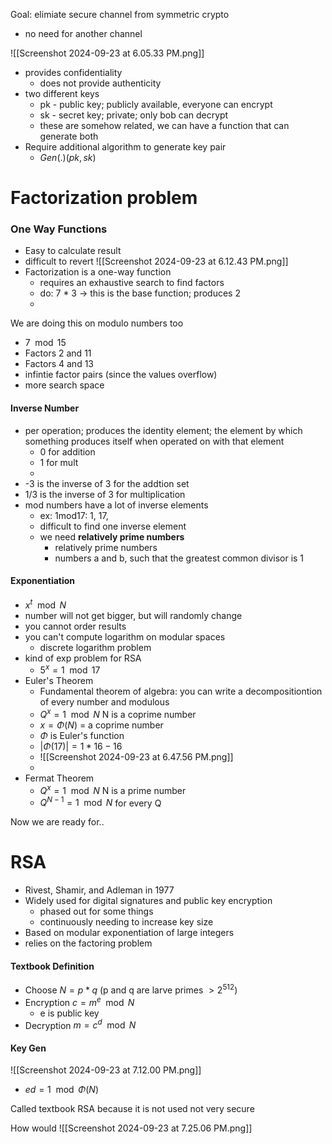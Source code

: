  Goal: elimiate secure channel from symmetric crypto
- no need for another channel

![[Screenshot 2024-09-23 at 6.05.33 PM.png]]
- provides confidentiality
	- does not provide authenticity
- two different keys
	- pk - public key; publicly available, everyone can encrypt
	- sk - secret key; private; only bob can decrypt
	- these are somehow related, we can have a function that can generate both
- Require additional algorithm to generate key pair
	- $Gen(.) \left (pk, sk)$

# Factorization problem
### One Way Functions
- Easy to calculate result
- difficult to revert
![[Screenshot 2024-09-23 at 6.12.43 PM.png]]
- Factorization is a one-way function
	- requires an exhaustive search to find factors
	- do: 7 \* 3 -> this is the base function; produces 2
	- 
We are doing this on modulo numbers too
- $7\mod15$
- Factors 2 and 11
- Factors 4 and 13
- infintie factor pairs (since the values overflow)
- more search space

#### Inverse Number
- per operation; produces the identity element; the element by which something produces itself when operated on with that element
	- 0 for addition
	- 1 for mult
	- 
- -3 is the inverse of 3 for the addtion set
- 1/3 is the inverse of 3 for multiplication
- mod numbers have a lot of inverse elements
	- ex: 1mod17: 1, 17, 
	- difficult to find one inverse element
	- we need **relatively prime numbers**
		- relatively prime numbers
		- numbers a and b, such that the greatest common divisor is 1

#### Exponentiation
- $x^{t} \mod N$
- number will not get bigger, but will randomly change
- you cannot order results
- you can't compute logarithm on modular spaces
	- discrete logarithm problem
- kind of exp problem for RSA
	- $5^{x}=1\mod17$
- Euler's Theorem
	- Fundamental theorem of algebra: you can write a decompositiontion of every number and modulous
	- $Q^{x}=1 \mod N$ N is a coprime number
	- $x = \Phi(N)$ = a coprime number
	- $\Phi$ is Euler's function
	- $| \Phi (17) | = 1*16-16$ 
	- ![[Screenshot 2024-09-23 at 6.47.56 PM.png]]
	- 
- Fermat Theorem
	- $Q^{x}=1\mod N$ N is a prime number
	- $Q^{N-1}=1\mod N$ for every Q

Now we are ready for..

# RSA
- Rivest, Shamir, and Adleman in 1977
- Widely used for digital signatures and public key encryption
	- phased out for some things
	- continuously needing to increase key size
- Based on modular exponentiation of large integers
- relies on the factoring problem

#### Textbook Definition
- Choose $N=p*q$ (p and q are larve primes $> 2^{512}$)
- Encryption $c = m^{e} \mod N$
	- e is public key
- Decryption $m = c^{d} \mod N$

#### Key Gen
![[Screenshot 2024-09-23 at 7.12.00 PM.png]]
- $ed = 1 \mod {\Phi(N)}$

Called textbook RSA because it is not used
not very secure

How would
![[Screenshot 2024-09-23 at 7.25.06 PM.png]]